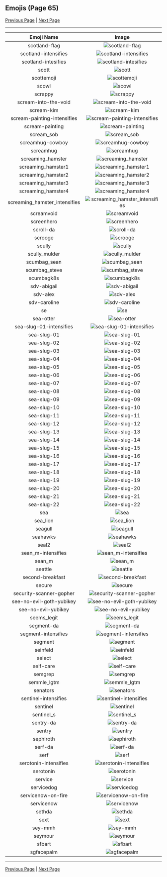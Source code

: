 
  ## Emojis (Page 65)

  [Previous Page](/docs/hashicorp/page-s-0064.md)
   | [Next Page](/docs/hashicorp/page-s-0066.md)

  <hr />

  |Emoji Name|Image|
  | :-: | :-: |
  |scotland-flag| ![scotland-flag](/emojis/hashicorp/scotland-flag.png)|
  |scotland-intensifies| ![scotland-intensifies](/emojis/hashicorp/scotland-intensifies.gif)|
  |scotland-intesifies| ![scotland-intesifies](/emojis/hashicorp/scotland-intesifies.gif)|
  |scott| ![scott](/emojis/hashicorp/scott.png)|
  |scottemoji| ![scottemoji](/emojis/hashicorp/scottemoji.jpg)|
  |scowl| ![scowl](/emojis/hashicorp/scowl.jpg)|
  |scrappy| ![scrappy](/emojis/hashicorp/scrappy.png)|
  |scream-into-the-void| ![scream-into-the-void](/emojis/hashicorp/scream-into-the-void.gif)|
  |scream-kim| ![scream-kim](/emojis/hashicorp/scream-kim.jpg)|
  |scream-painting-intensifies| ![scream-painting-intensifies](/emojis/hashicorp/scream-painting-intensifies.gif)|
  |scream-painting| ![scream-painting](/emojis/hashicorp/scream-painting.png)|
  |scream_sob| ![scream_sob](/emojis/hashicorp/scream_sob.png)|
  |screamhug-cowboy| ![screamhug-cowboy](/emojis/hashicorp/screamhug-cowboy.png)|
  |screamhug| ![screamhug](/emojis/hashicorp/screamhug.png)|
  |screaming_hamster| ![screaming_hamster](/emojis/hashicorp/screaming_hamster.png)|
  |screaming_hamster1| ![screaming_hamster1](/emojis/hashicorp/screaming_hamster1.png)|
  |screaming_hamster2| ![screaming_hamster2](/emojis/hashicorp/screaming_hamster2.png)|
  |screaming_hamster3| ![screaming_hamster3](/emojis/hashicorp/screaming_hamster3.png)|
  |screaming_hamster4| ![screaming_hamster4](/emojis/hashicorp/screaming_hamster4.png)|
  |screaming_hamster_intensifies| ![screaming_hamster_intensifies](/emojis/hashicorp/screaming_hamster_intensifies.gif)|
  |screamvoid| ![screamvoid](/emojis/hashicorp/screamvoid.png)|
  |screenhero| ![screenhero](/emojis/hashicorp/screenhero.png)|
  |scroll-da| ![scroll-da](/emojis/hashicorp/scroll-da.png)|
  |scrooge| ![scrooge](/emojis/hashicorp/scrooge.png)|
  |scully| ![scully](/emojis/hashicorp/scully.jpg)|
  |scully_mulder| ![scully_mulder](/emojis/hashicorp/scully_mulder.jpg)|
  |scumbag_sean| ![scumbag_sean](/emojis/hashicorp/scumbag_sean.png)|
  |scumbag_steve| ![scumbag_steve](/emojis/hashicorp/scumbag_steve.png)|
  |scumbagk8s| ![scumbagk8s](/emojis/hashicorp/scumbagk8s.png)|
  |sdv-abigail| ![sdv-abigail](/emojis/hashicorp/sdv-abigail.png)|
  |sdv-alex| ![sdv-alex](/emojis/hashicorp/sdv-alex.png)|
  |sdv-caroline| ![sdv-caroline](/emojis/hashicorp/sdv-caroline.png)|
  |se| ![se](/emojis/hashicorp/se.png)|
  |sea-otter| ![sea-otter](/emojis/hashicorp/sea-otter.png)|
  |sea-slug-01-intensifies| ![sea-slug-01-intensifies](/emojis/hashicorp/sea-slug-01-intensifies.gif)|
  |sea-slug-01| ![sea-slug-01](/emojis/hashicorp/sea-slug-01.png)|
  |sea-slug-02| ![sea-slug-02](/emojis/hashicorp/sea-slug-02.png)|
  |sea-slug-03| ![sea-slug-03](/emojis/hashicorp/sea-slug-03.png)|
  |sea-slug-04| ![sea-slug-04](/emojis/hashicorp/sea-slug-04.png)|
  |sea-slug-05| ![sea-slug-05](/emojis/hashicorp/sea-slug-05.png)|
  |sea-slug-06| ![sea-slug-06](/emojis/hashicorp/sea-slug-06.png)|
  |sea-slug-07| ![sea-slug-07](/emojis/hashicorp/sea-slug-07.png)|
  |sea-slug-08| ![sea-slug-08](/emojis/hashicorp/sea-slug-08.png)|
  |sea-slug-09| ![sea-slug-09](/emojis/hashicorp/sea-slug-09.png)|
  |sea-slug-10| ![sea-slug-10](/emojis/hashicorp/sea-slug-10.png)|
  |sea-slug-11| ![sea-slug-11](/emojis/hashicorp/sea-slug-11.png)|
  |sea-slug-12| ![sea-slug-12](/emojis/hashicorp/sea-slug-12.png)|
  |sea-slug-13| ![sea-slug-13](/emojis/hashicorp/sea-slug-13.png)|
  |sea-slug-14| ![sea-slug-14](/emojis/hashicorp/sea-slug-14.png)|
  |sea-slug-15| ![sea-slug-15](/emojis/hashicorp/sea-slug-15.png)|
  |sea-slug-16| ![sea-slug-16](/emojis/hashicorp/sea-slug-16.png)|
  |sea-slug-17| ![sea-slug-17](/emojis/hashicorp/sea-slug-17.png)|
  |sea-slug-18| ![sea-slug-18](/emojis/hashicorp/sea-slug-18.png)|
  |sea-slug-19| ![sea-slug-19](/emojis/hashicorp/sea-slug-19.png)|
  |sea-slug-20| ![sea-slug-20](/emojis/hashicorp/sea-slug-20.png)|
  |sea-slug-21| ![sea-slug-21](/emojis/hashicorp/sea-slug-21.png)|
  |sea-slug-22| ![sea-slug-22](/emojis/hashicorp/sea-slug-22.png)|
  |sea| ![sea](/emojis/hashicorp/sea.gif)|
  |sea_lion| ![sea_lion](/emojis/hashicorp/sea_lion.png)|
  |seagull| ![seagull](/emojis/hashicorp/seagull.jpg)|
  |seahawks| ![seahawks](/emojis/hashicorp/seahawks.png)|
  |seal2| ![seal2](/emojis/hashicorp/seal2.jpg)|
  |sean_m-intensifies| ![sean_m-intensifies](/emojis/hashicorp/sean_m-intensifies.gif)|
  |sean_m| ![sean_m](/emojis/hashicorp/sean_m.png)|
  |seattle| ![seattle](/emojis/hashicorp/seattle.png)|
  |second-breakfast| ![second-breakfast](/emojis/hashicorp/second-breakfast.jpg)|
  |secure| ![secure](/emojis/hashicorp/secure.gif)|
  |security-scanner-gopher| ![security-scanner-gopher](/emojis/hashicorp/security-scanner-gopher.png)|
  |see-no-evil-goth-yubikey| ![see-no-evil-goth-yubikey](/emojis/hashicorp/see-no-evil-goth-yubikey.png)|
  |see-no-evil-yubikey| ![see-no-evil-yubikey](/emojis/hashicorp/see-no-evil-yubikey.png)|
  |seems_legit| ![seems_legit](/emojis/hashicorp/seems_legit.gif)|
  |segment-da| ![segment-da](/emojis/hashicorp/segment-da.png)|
  |segment-intensifies| ![segment-intensifies](/emojis/hashicorp/segment-intensifies.gif)|
  |segment| ![segment](/emojis/hashicorp/segment.png)|
  |seinfeld| ![seinfeld](/emojis/hashicorp/seinfeld.jpg)|
  |select| ![select](/emojis/hashicorp/select.jpg)|
  |self-care| ![self-care](/emojis/hashicorp/self-care.png)|
  |semgrep| ![semgrep](/emojis/hashicorp/semgrep.png)|
  |semmle_lgtm| ![semmle_lgtm](/emojis/hashicorp/semmle_lgtm.png)|
  |senators| ![senators](/emojis/hashicorp/senators.png)|
  |sentinel-intensifies| ![sentinel-intensifies](/emojis/hashicorp/sentinel-intensifies.gif)|
  |sentinel| ![sentinel](/emojis/hashicorp/sentinel.png)|
  |sentinel_s| ![sentinel_s](/emojis/hashicorp/sentinel_s.png)|
  |sentry-da| ![sentry-da](/emojis/hashicorp/sentry-da.png)|
  |sentry| ![sentry](/emojis/hashicorp/sentry.png)|
  |sephiroth| ![sephiroth](/emojis/hashicorp/sephiroth.png)|
  |serf-da| ![serf-da](/emojis/hashicorp/serf-da.png)|
  |serf| ![serf](/emojis/hashicorp/serf.png)|
  |serotonin-intensifies| ![serotonin-intensifies](/emojis/hashicorp/serotonin-intensifies.gif)|
  |serotonin| ![serotonin](/emojis/hashicorp/serotonin.png)|
  |service| ![service](/emojis/hashicorp/service.png)|
  |servicedog| ![servicedog](/emojis/hashicorp/servicedog.png)|
  |servicenow-on-fire| ![servicenow-on-fire](/emojis/hashicorp/servicenow-on-fire.gif)|
  |servicenow| ![servicenow](/emojis/hashicorp/servicenow.jpg)|
  |sethda| ![sethda](/emojis/hashicorp/sethda.png)|
  |sext| ![sext](/emojis/hashicorp/sext.png)|
  |sey-mmh| ![sey-mmh](/emojis/hashicorp/sey-mmh.gif)|
  |seymour| ![seymour](/emojis/hashicorp/seymour.png)|
  |sfbart| ![sfbart](/emojis/hashicorp/sfbart.png)|
  |sgfacepalm| ![sgfacepalm](/emojis/hashicorp/sgfacepalm.gif)|

  <hr/>
  
  [Previous Page](/docs/hashicorp/page-s-0064.md)
   | [Next Page](/docs/hashicorp/page-s-0066.md)